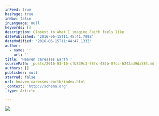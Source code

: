 ```yaml
---
inFeed: true
hasPage: true
inNav: false
inLanguage: null
keywords: []
description: Closest to what I imagine Faith feels like
datePublished: '2016-06-15T11:45:41.789Z'
dateModified: '2016-06-15T11:44:47.133Z'
author:
  - name: ''
    url: ''
title: 'Heaven caresses Earth '
sourcePath: _posts/2016-03-16-cfb839c3-78fc-485b-87cc-6242ad9da584.md
authors: []
publisher: null
starred: false
url: heaven-caresses-earth/index.html
_context: 'http://schema.org'
_type: Article

---
```

![](https://the-grid-user-content.s3-us-west-2.amazonaws.com/49384f34-7fad-49c6-a8ff-f755c413cb6c.jpg)